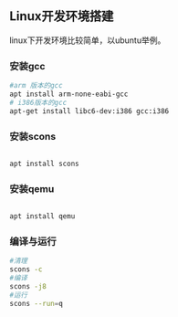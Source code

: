 ## Linux开发环境搭建

linux下开发环境比较简单，以ubuntu举例。

### 安装gcc

```bash
#arm 版本的gcc
apt install arm-none-eabi-gcc
# i386版本的gcc
apt-get install libc6-dev:i386 gcc:i386
```


### 安装scons

```bash

apt install scons

```

### 安装qemu

```bash

apt install qemu

```

### 编译与运行

```bash
#清理
scons -c
#编译
scons -j8
#运行
scons --run=q
```
